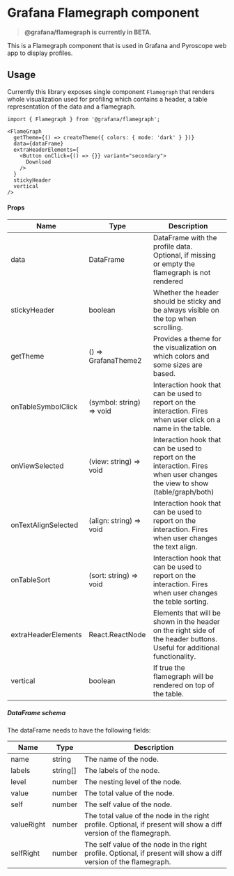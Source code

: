 # Grafana Flamegraph component

> **@grafana/flamegraph is currently in BETA**.

This is a Flamegraph component that is used in Grafana and Pyroscope web app to display profiles.

## Usage

Currently this library exposes single component `Flamegraph` that renders whole visualization used for profiling which contains a header, a table representation of the data and a flamegraph.

```tsx
import { Flamegraph } from '@grafana/flamegraph';

<FlameGraph
  getTheme={() => createTheme({ colors: { mode: 'dark' } })}
  data={dataFrame}
  extraHeaderElements={
    <Button onClick={() => {}} variant="secondary">
      Download
    />
  }
  stickyHeader
  vertical
/>
```

#### Props

| Name                | Type                     | Description                                                                                                                 |
| ------------------- | ------------------------ | --------------------------------------------------------------------------------------------------------------------------- |
| data                | DataFrame                | DataFrame with the profile data. Optional, if missing or empty the flamegraph is not rendered                               |
| stickyHeader        | boolean                  | Whether the header should be sticky and be always visible on the top when scrolling.                                        |
| getTheme            | () => GrafanaTheme2      | Provides a theme for the visualization on which colors and some sizes are based.                                            |
| onTableSymbolClick  | (symbol: string) => void | Interaction hook that can be used to report on the interaction. Fires when user click on a name in the table.               |
| onViewSelected      | (view: string) => void   | Interaction hook that can be used to report on the interaction. Fires when user changes the view to show (table/graph/both) |
| onTextAlignSelected | (align: string) => void  | Interaction hook that can be used to report on the interaction. Fires when user changes the text align.                     |
| onTableSort         | (sort: string) => void   | Interaction hook that can be used to report on the interaction. Fires when user changes the teble sorting.                  |
| extraHeaderElements | React.ReactNode          | Elements that will be shown in the header on the right side of the header buttons. Useful for additional functionality.     |
| vertical            | boolean                  | If true the flamegraph will be rendered on top of the table.                                                                |

##### DataFrame schema

The dataFrame needs to have the following fields:

| Name       | Type     | Description                                                                                                        |
| ---------- | -------- | ------------------------------------------------------------------------------------------------------------------ |
| name       | string   | The name of the node.                                                                                              |
| labels     | string[] | The labels of the node.                                                                                            |
| level      | number   | The nesting level of the node.                                                                                     |
| value      | number   | The total value of the node.                                                                                       |
| self       | number   | The self value of the node.                                                                                        |
| valueRight | number   | The total value of the node in the right profile. Optional, if present will show a diff version of the flamegraph. |
| selfRight  | number   | The self value of the node in the right profile. Optional, if present will show a diff version of the flamegraph.  |
